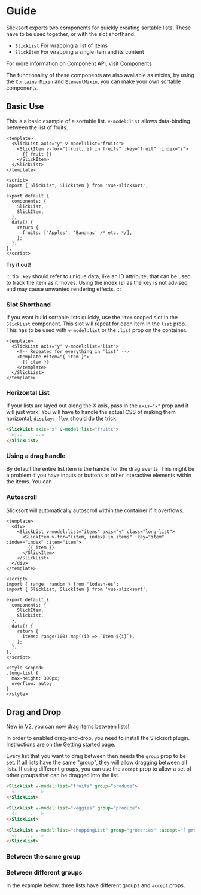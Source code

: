 # Guide

Slicksort exports two components for quickly creating sortable lists. These have to be used together, or with the slot shorthand.

- `SlickList` For wrapping a list of items
- `SlickItem` For wrapping a single item and its content

For more information on Component API, visit [Components](/components)

The functionality of these components are also available as mixins, by using the `ContainerMixin` and `ElementMixin`, you can make your own sortable components.

## Basic Use

This is a basic example of a sortable list. `v-model:list` allows data-binding between the list of fruits.

```vue
<template>
  <SlickList axis="y" v-model:list="fruits">
    <SlickItem v-for="(fruit, i) in fruits" :key="fruit" :index="i">
      {{ fruit }}
    </SlickItem>
  </SlickList>
</template>

<script>
import { SlickList, SlickItem } from 'vue-slicksort';

export default {
  components: {
    SlickList,
    SlickItem,
  },
  data() {
    return {
      fruits: ['Apples', 'Bananas' /* etc. */],
    };
  },
};
</script>
```

**Try it out!**
<FruitExample />

::: tip
`:key` should refer to unique data, like an ID attribute, that can be used to track the item as it moves. Using the index (`i`) as the key is not advised and may cause unwanted rendering effects.
:::

### Slot Shorthand

If you want build sortable lists quickly, use the `item` scoped slot in the `SlickList` component.
This slot will repeat for each item in the `list` prop. This has to be used with `v-model:list` or the `:list` prop on the container.

```vue
<template>
  <SlickList axis="y" v-model:list="list">
    <!-- Repeated for everything in 'list' -->
    <template #item="{ item }">
      {{ item }}
    </template>
  </SlickList>
</template>
```

<ShorthandExample />

### Horizontal List

If your lists are layed out along the X axis, pass in the `axis="x"` prop and it will just work!
You will have to handle the actual CSS of making them horizontal, `display: flex` should do the trick.

```html
<SlickList axis="x" v-model:list="fruits">
  <!-- ... -->
</SlickList>
```

<FruitExample axis="x" />

### Using a drag handle

By default the entire list item is the handle for the drag events. This might be a problem if you have inputs or buttons or other interactive elements within the items. You can

<FruitExample show-handle />

### Autoscroll

Slicksort will automatically autoscroll within the container if it overflows.

```vue
<template>
  <div>
    <SlickList v-model:list="items" axis="y" class="long-list">
      <SlickItem v-for="(item, index) in items" :key="item" :index="index" :item="item">
        {{ item }}
      </SlickItem>
    </SlickList>
  </div>
</template>

<script>
import { range, random } from 'lodash-es';
import { SlickList, SlickItem } from 'vue-slicksort';

export default {
  components: {
    SlickItem,
    SlickList,
  },
  data() {
    return {
      items: range(100).map((i) => `Item ${i}`),
    };
  },
};
</script>

<style scoped>
.long-list {
  max-height: 300px;
  overflow: auto;
}
</style>
```

<LongListExample />

## Drag and Drop

New in V2, you can now drag items between lists!

In order to enabled drag-and-drop, you need to install the Slicksort plugin. Instructions are on the [Getting started](/getting-started.html#using-the-plugin) page.

Every list that you want to drag between then needs the `group` prop to be set. If all lists have the same "group", they will allow dragging between all lists. If using different groups, you can use the `accept` prop to allow a set of other groups that can be dragged into the list.

```html
<SlickList v-model:list="fruits" group="produce">
  <!-- ... -->
</SlickList>

<SlickList v-model:list="veggies" group="produce">
  <!-- ... -->
</SlickList>

<SlickList v-model:list="shoppingList" group="groceries" :accept="['produce']">
  <!-- ... -->
</SlickList>
```

### Between the same group

<ClientOnly>
  <SimpleGroupExample />
</ClientOnly>

### Between different groups

In the example below, three lists have different groups and `accept` props.

<ClientOnly>
  <GroupExample />
</ClientOnly>
